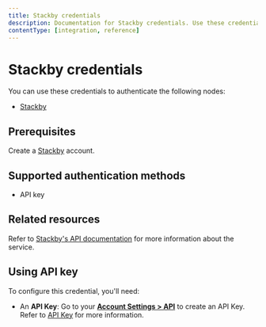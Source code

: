 ```yaml
---
title: Stackby credentials
description: Documentation for Stackby credentials. Use these credentials to authenticate Stackby in n8n, a workflow automation platform.
contentType: [integration, reference]
---
```


# Stackby credentials

You can use these credentials to authenticate the following nodes:

- [Stackby](/integrations/builtin/app-nodes/n8n-nodes-base.stackby.md)

## Prerequisites

Create a [Stackby](https://stackby.com/) account.

## Supported authentication methods

- API key

## Related resources

Refer to [Stackby's API documentation](https://www.postman.com/lively-equinox-180638/stackby-s-public-workspace/overview) for more information about the service.

## Using API key

To configure this credential, you'll need:

- An **API Key**: Go to your [**Account Settings > API**](https://www.stackby.com/account) to create an API Key. Refer to [API Key](https://help.stackby.com/en/articles/124-how-to-get-your-api-key-in-stackby) for more information.

